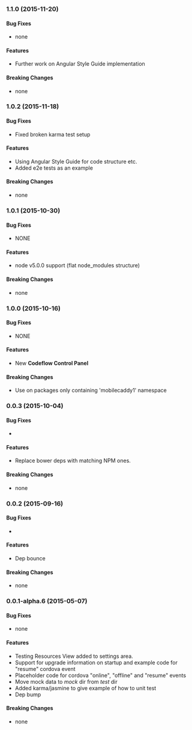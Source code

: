 ### 1.1.0 (2015-11-20)


#### Bug Fixes

* none

#### Features

* Further work on Angular Style Guide implementation

#### Breaking Changes

* none


### 1.0.2 (2015-11-18)


#### Bug Fixes

* Fixed broken karma test setup

#### Features

* Using Angular Style Guide for code structure etc.
* Added e2e tests as an example

#### Breaking Changes

* none


### 1.0.1 (2015-10-30)


#### Bug Fixes

* NONE

#### Features

* node v5.0.0 support (flat node_modules structure)

#### Breaking Changes

* none


### 1.0.0  (2015-10-16)


#### Bug Fixes

* NONE

#### Features

* New **Codeflow Control Panel**

#### Breaking Changes

* Use on packages only containing 'mobilecaddy1' namespace


### 0.0.3 (2015-10-04)


#### Bug Fixes

*

#### Features

* Replace bower deps with matching NPM ones.

#### Breaking Changes

* none


### 0.0.2 (2015-09-16)


#### Bug Fixes

*

#### Features

* Dep bounce

#### Breaking Changes

* none

### 0.0.1-alpha.6 (2015-05-07)


#### Bug Fixes

* none

#### Features

* Testing Resources View added to settings area.
* Support for upgrade information on startup and example code for "resume" cordova event
* Placeholder code for cordova "online", "offline" and "resume" events
* Move mock data to _mock_ dir from _test_ dir
* Added karma/jasmine to give example of how to unit test
* Dep bump

#### Breaking Changes

* none


